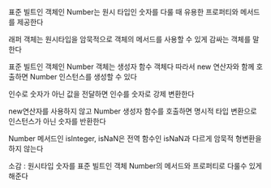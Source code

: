 표준 빌트인 객체인 Number는 원시 타입인 숫자를 다룰 때 유용한 프로퍼티와 메서드를 제공한다

래퍼 객체는 원시타입을 암묵적으로 객체의 메서드를 사용할 수 있게 감싸는 객체를 말한다

표준 빌트인 객체인 Number 객체는 생성자 함수 객체다 따라서 new 연산자와 함께 호출하면 Number 인스턴스를 생성할 수 있다

인수로 숫자가 아닌 값을 전달하면 인수를 숫자로 강제 변환한다

new연산자를 사용하지 않고 Number 생성자 함수를 호출하면 명시적 타입 변환으로 인스턴스가 아닌 숫자를 반환한다

Number 메서드인 isInteger, isNaN은 전역 함수인 isNaN과 다르게 암묵적 형변환을 하지 않는다

소감 : 원시타입 숫자를 표준 빌트인 객체 Number의 메서드와 프로퍼티로 다룰수 있게 해준다